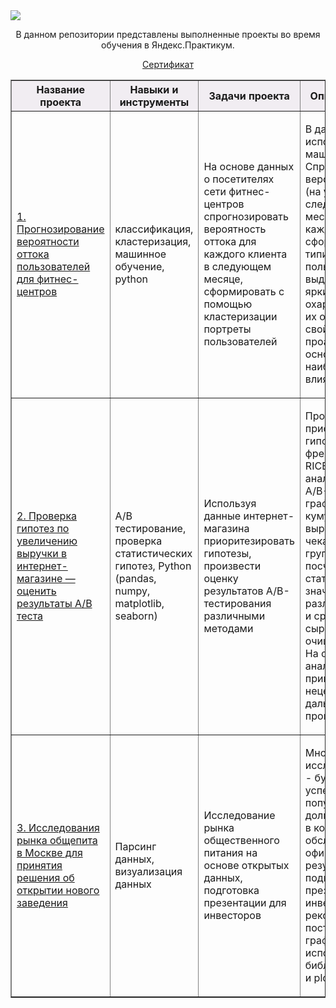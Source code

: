 <img src="https://a2is.ru/images/developers/4068/programs/images/4173/uzDDwP.jpg">
<p style="text-align:center">В данном репозитории представлены выполненные проекты во время обучения в Яндекс.Практикум.</p>
<p style="text-align:center"><a href="https://docs.yandex.ru/docs/view?url=ya-disk-public%3A%2F%2FKLPrUQ3AJ0FYKZTiXAFpK8nNZQIJagl0bZSCvT84ieS8OriS%2B85EUGZCLrkbxYTvq%2FJ6bpmRyOJonT3VoXnDag%3D%3D&name=Янбухтин%20Руслан_20222ЦПДА00901.pdf">Сертификат</a></p>
<table border="1" width="100%">
    <thead>
        <tr bgcolor="#f1edf2">
            <th style="text-align:center">Название проекта</th>
            <th style="text-align:center">Навыки и инструменты</th>
            <th style="text-align:center">Задачи проекта</th>
            <th style="text-align:center">Описание проекта</th>
        </tr>
    </thead>
    <tbody>
        <tr>
            <td><p>
            <a href="https://github.com/yanb1831/Practicum/blob/a0fab95070504a7b9690f65b14c88d40a76cd761/analiz_uderzhaniyu_klientov_dlya_fitnes_centra.ipynb">1. Прогнозирование вероятности оттока пользователей для фитнес-центров</a>
            </p></td>
            <td>
                <p>классификация, кластеризация, машинное обучение, python</p>
            </td>
            <td>
                <p> На основе данных о посетителях сети фитнес-центров спрогнозировать вероятность оттока для каждого клиента в следующем месяце, сформировать с помощью кластеризации портреты пользователей </p>
            </td>
            <td>
                <p> В данном проекте использовано машинное обучение. Спрогнозирована вероятность
оттока (на уровне следующего месяца) для каждого клиента; сформированы типичные
портреты пользователей: выделены наиболее яркие группы, охарактеризованы их
основные свойства; проанализированы основные признаки, наиболее сильно влияющие
на отток. </p>
            </td>
        </tr>
        <tr>
            <td><p>
            <a href="https://github.com/yanb1831/Practicum/blob/2b5c507df3b723df7faa05f3243fbe69d9f4a11c/Prinyatie_resheniy_v_biznese.ipynb">2. Проверка гипотез по увеличению выручки в интернет-магазине — оценить результаты A/B теста</a>
            </p></td>
            <td>
                <p>A/B тестирование, проверка статистических гипотез, Python (pandas, numpy, matplotlib, seaborn) </p>
            </td>
            <td>
                <p> Используя данные интернет-магазина приоритезировать гипотезы, произвести оценку результатов A/B-тестирования различными методами </p>
            </td>
            <td>
                <p> Проведена приоритизация гипотез по фреймворкам ICE и RICE. Затем провел анализ
результатов A/B-теста, построил графики кумулятивной выручки, среднего чека,
конверсии по группам, а затем посчитал статистическую значимость различий конверсий
и средних чеков по сырым и очищенным данным. На основании анализа мной было
принято решение о нецелесообразности дальнейшего проведения теста. </p>
            </td>
        </tr>
        <tr>
            <td><p>
            <a href="https://github.com/yanb1831/Practicum/blob/060cf3ba601d9e69fc7c240a606bd1f3f9b4026b/Rynok_zavedenij_obshchestvennogo_pitaniya_Moskvy.ipynb">3. Исследования рынка общепита в Москве для принятия решения об
открытии нового заведения</a>
            </p></td>
            <td>
                <p>Парсинг данных, визуализация данных</p>
            </td>
            <td>
                <p> Исследование рынка общественного питания на основе открытых данных, подготовка презентации для инвесторов </p>
            </td>
            <td>
                <p>Мною был исследован вопрос - будет ли успешным и популярным на долгое время кафе, в
котором гостей обслуживают официанты. По результатам анализа подготовлена
презентация для инвесторов с рекомендациями. В построении графиков я использовали
библиотеки seaborn и plotly.</p>
            </td>
        </tr>
    </tbody>
</table>
